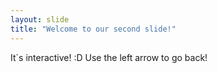 ```yaml
---
layout: slide
title: "Welcome to our second slide!"
---
```

It´s interactive! :D
Use the left arrow to go back!
